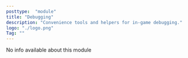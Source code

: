 ```yaml
---
posttype:  "module"  
title: "Debugging"
description: "Convenience tools and helpers for in-game debugging."
logo: "./logo.png"
Tag: ""
---
```

No info available about this module

